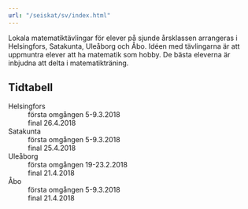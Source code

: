 ```yaml
---
url: "/seiskat/sv/index.html"
---
```


Lokala matematikt&auml;vlingar f&ouml;r elever p&aring; sjunde
&aring;rsklassen arrangeras i Helsingfors, Satakunta, Ule&aring;borg
och &Aring;bo.  Id&eacute;en med t&auml;vlingarna &auml;r att
uppmuntra elever att ha matematik som hobby.  De b&auml;sta eleverna
&auml;r inbjudna att delta i matematiktr&auml;ning.

## Tidtabell

<dl><dt>Helsingfors</dt>
<dd>f&ouml;rsta omg&aring;ngen 5-9.3.2018</dd>
<dd>final 26.4.2018</dd>
<dt>Satakunta</dt>
<dd>f&ouml;rsta omg&aring;ngen 5-9.3.2018</dd>
<dd>final 25.4.2018</dd>
<dt>Ule&aring;borg</dt>
<dd>f&ouml;rsta omg&aring;ngen 19-23.2.2018</dd>
<dd>final 21.4.2018</dd>
<dt>&Aring;bo</dt>
<dd>f&ouml;rsta omg&aring;ngen 5-9.3.2018</dd>
<dd>final 21.4.2018</dd>
</dl>
